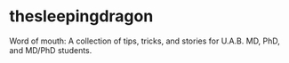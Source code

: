 # thesleepingdragon
Word of mouth: A collection of tips, tricks, and stories for U.A.B. MD, PhD, and MD/PhD students. 
